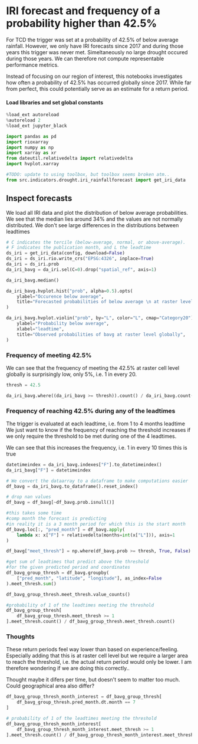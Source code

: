 # IRI forecast and frequency of a probability higher than 42.5%
For TCD the trigger was set at a probability of 42.5% of below average rainfall.
However, we only have IRI forecasts since 2017 and during those years this trigger was never met. 
Simeltaneously no large drought occured during those years. We can therefore not compute representable performance metrics. 

Instead of focusing on our region of interest, this notebooks investigates how often a probability of 42.5% has occurred globally since 2017. 
While far from perfect, this could potentially serve as an estimate for a return period. 


#### Load libraries and set global constants

```python
%load_ext autoreload
%autoreload 2
%load_ext jupyter_black
```

```python
import pandas as pd
import rioxarray
import numpy as np
import xarray as xr
from dateutil.relativedelta import relativedelta
import hvplot.xarray

#TODO: update to using toolbox, but toolbox seems broken atm..
from src.indicators.drought.iri_rainfallforecast import get_iri_data
```

## Inspect forecasts


We load all IRI data and plot the distribution of below average probabilities. 
We see that the median lies around 34% and the values are not normally distributed. 
We don't see large differences in the distributions between leadtimes

```python
# C indicates the tercile (below-average, normal, or above-average).
# F indicates the publication month, and L the leadtime
ds_iri = get_iri_data(config, download=False)
ds_iri = ds_iri.rio.write_crs("EPSG:4326", inplace=True)
da_iri = ds_iri.prob
da_iri_bavg = da_iri.sel(C=0).drop("spatial_ref", axis=1)
```

```python
da_iri_bavg.median()
```

```python
da_iri_bavg.hvplot.hist("prob", alpha=0.5).opts(
    ylabel="Occurence below average",
    title="Forecasted probabilities of below average \n at raster level in the whole world across all seasons and leadtimes, 2017-2021",
)
```

```python
da_iri_bavg.hvplot.violin("prob", by="L", color="L", cmap="Category20").opts(
    ylabel="Probability below average",
    xlabel="leadtime",
    title="Observed probabilities of bavg at raster level globally",
)
```

### Frequency of meeting 42.5%
We can see that the frequency of meeting the 42.5% at raster cell level globally is surprisingly
low, only 5%, i.e. 1 in every 20. 

```python
thresh = 42.5
```

```python
da_iri_bavg.where((da_iri_bavg >= thresh)).count() / da_iri_bavg.count()
```

### Frequency of reaching 42.5% during any of the leadtimes
The trigger is evaluated at each leadtime, i.e. from 1 to 4 months leadtime
We just want to know if the frequency of reaching the threshold increases
if we only require the threshold to be met during one of the 4 leadtimes. 

We can see that this increases the frequency, i.e. 1 in every 10 times this is true

```python
datetimeindex = da_iri_bavg.indexes["F"].to_datetimeindex()
da_iri_bavg["F"] = datetimeindex
```

```python
# We convert the dataarray to a dataframe to make computations easier
df_bavg = da_iri_bavg.to_dataframe().reset_index()
```

```python
# drop nan values
df_bavg = df_bavg[~df_bavg.prob.isnull()]
```

```python
#this takes some time
#comp month the forecast is predicting
#in reality it is a 3 month period for which this is the start month
df_bavg.loc[:, "pred_month"] = df_bavg.apply(
    lambda x: x["F"] + relativedelta(months=int(x["L"])), axis=1
)
```

```python
df_bavg["meet_thresh"] = np.where(df_bavg.prob >= thresh, True, False)
```

```python
#get sum of leadtimes that predict above the threshold
#for the given predicted period and coordinates
df_bavg_group_thresh = df_bavg.groupby(
    ["pred_month", "latitude", "longitude"], as_index=False
).meet_thresh.sum()
```

```python
df_bavg_group_thresh.meet_thresh.value_counts()
```

```python
#probability of 1 of the leadtimes meeting the threshold
df_bavg_group_thresh[
    df_bavg_group_thresh.meet_thresh >= 1
].meet_thresh.count() / df_bavg_group_thresh.meet_thresh.count()
```

### Thoughts
These return periods feel way lower than based on experience/feeling. 
Especially adding that this is at raster cell level but we require a larger area
to reach the threshold, i.e. the actual return period would only be lower.
I am therefore wondering if we are doing this correctly..

Thought maybe it difers per time, but doesn't seem to matter too much. Could geographical area also differ? 

```python
df_bavg_group_thresh_month_interest = df_bavg_group_thresh[
    df_bavg_group_thresh.pred_month.dt.month == 7
]
```

```python
# probability of 1 of the leadtimes meeting the threshold
df_bavg_group_thresh_month_interest[
    df_bavg_group_thresh_month_interest.meet_thresh >= 1
].meet_thresh.count() / df_bavg_group_thresh_month_interest.meet_thresh.count()
```

```python

```
